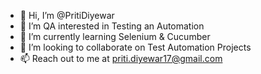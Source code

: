 - 👋 Hi, I’m @PritiDiyewar
- 👀 I’m QA interested in Testing an Automation
- 🌱 I’m currently learning Selenium & Cucumber
- 💞️ I’m looking to collaborate on Test Automation Projects
- 📫 Reach out to me at priti.diyewar17@gmail.com

<!---
PritiDiyewar/PritiDiyewar is a ✨ special ✨ repository because its `README.md` (this file) appears on your GitHub profile.
You can click the Preview link to take a look at your changes.
--->
